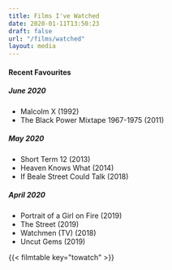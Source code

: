 ```yaml
---
title: Films I've Watched
date: 2020-01-11T13:50:23
draft: false
url: "/films/watched"
layout: media
---
```


#### Recent Favourites
##### June 2020
- Malcolm X (1992)
- The Black Power Mixtape 1967-1975 (2011)

##### May 2020
- Short Term 12 (2013)
- Heaven Knows What (2014)
- If Beale Street Could Talk (2018)

##### April 2020
- Portrait of a Girl on Fire (2019)
- The Street (2019)
- Watchmen (TV) (2018)
- Uncut Gems (2019)

{{< filmtable key="towatch" >}}
